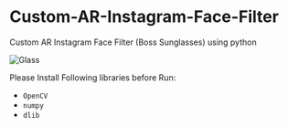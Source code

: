 # Custom-AR-Instagram-Face-Filter
Custom AR Instagram Face Filter (Boss Sunglasses) using python

![Glass](https://user-images.githubusercontent.com/43920667/137794120-1a7a086c-9a18-42e2-8168-96ed81500b41.png)


Please Install Following libraries before Run:
* `OpenCV`     
* `numpy`
* `dlib`
    
    
   
